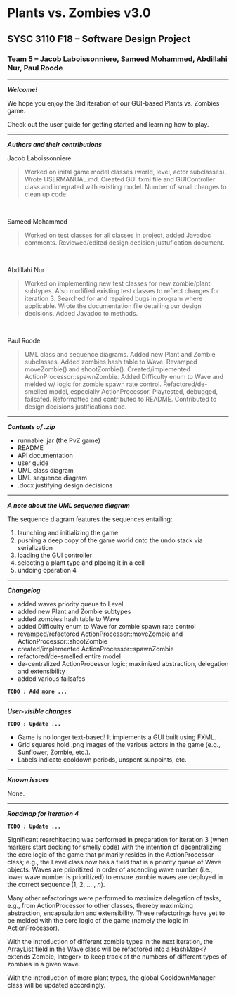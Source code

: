 # Plants vs. Zombies v3.0
## SYSC 3110 F18 – Software Design Project
### Team 5 – Jacob Laboissonniere, Sameed Mohammed, Abdillahi Nur, Paul Roode

---

***Welcome!***

We hope you enjoy the 3rd iteration of our GUI-based Plants vs. Zombies game.

Check out the user guide for getting started and learning how to play.

---

***Authors and their contributions***

Jacob Laboissonniere
> Worked on inital game model classes (world, level, actor subclasses). Wrote USERMANUAL.md. Created GUI fxml file and GUIController class and integrated with existing model. Number of small changes to clean up code.

<br>

Sameed Mohammed
> Worked on test classes for all classes in project, added Javadoc comments. Reviewed/edited design decision justufication document.

<br>

Abdillahi Nur
> Worked on implementing new test classes for new zombie/plant subtypes. Also modified existing test classes to reflect changes for iteration 3. Searched for and repaired bugs in program where applicable. Wrote the documentation file detailing our design decisions. Added Javadoc to methods.

<br>

Paul Roode
> UML class and sequence diagrams. Added new Plant and Zombie subclasses. Added zombies hash table to Wave. Revamped moveZombie() and shootZombie(). Created/implemented ActionProcessor::spawnZombie. Added Difficulty enum to Wave and melded w/ logic for zombie spawn rate control. Refactored/de-smelled model, especially ActionProcessor. Playtested, debugged, failsafed. Reformatted and contributed to README. Contributed to design decisions justifications doc.

---

***Contents of .zip***

- runnable .jar (the PvZ game)
- README
- API documentation
- user guide
- UML class diagram
- UML sequence diagram
- .docx justifying design decisions

---

***A note about the UML sequence diagram***

The sequence diagram features the sequences entailing:

1) launching and initializing the game
2) pushing a deep copy of the game world onto the undo stack via serialization
3) loading the GUI controller
4) selecting a plant type and placing it in a cell
5) undoing operation 4

---

***Changelog***

- added waves priority queue to Level
- added new Plant and Zombie subtypes
- added zombies hash table to Wave
- added Difficulty enum to Wave for zombie spawn rate control
- revamped/refactored ActionProcessor::moveZombie and ActionProcessor::shootZombie
- created/implemented ActionProcessor::spawnZombie
- refactored/de-smelled entire model
- de-centralized ActionProcessor logic; maximized abstraction, delegation and extensibility
- added various failsafes

**`TODO : Add more ...`**

---

***User-visible changes***

**`TODO : Update ...`**

- Game is no longer text-based! It implements a GUI built using FXML.
- Grid squares hold .png images of the various actors in the game (e.g., Sunflower, Zombie, etc.).
- Labels indicate cooldown periods, unspent sunpoints, etc.

---

***Known issues***

None.

---

***Roadmap for iteration 4***

**`TODO : Update ...`**

Significant rearchitecting was performed in preparation for iteration 3 (when markers start docking for smelly code) with the intention of decentralizing the core logic of the game that primarily resides in the ActionProcessor class; e.g., the Level class now has a field that is a priority queue of Wave objects. Waves are prioritized in order of ascending wave number (i.e., lower wave number is prioritized) to ensure zombie waves are deployed in the correct sequence (1, 2, ... , *n*).

Many other refactorings were performed to maximize delegation of tasks, e.g., from ActionProcessor to other classes, thereby maximizing abstraction, encapsulation and extensibility. These refactorings have yet to be melded with the core logic of the game (namely the logic in ActionProcessor).

With the introduction of different zombie types in the next iteration, the ArrayList<Zombie> field in the Wave class will be refactored into a HashMap<? extends Zombie, Integer> to keep track of the numbers of different types of zombies in a given wave.
  
With the introduction of more plant types, the global CooldownManager class will be updated accordingly.
